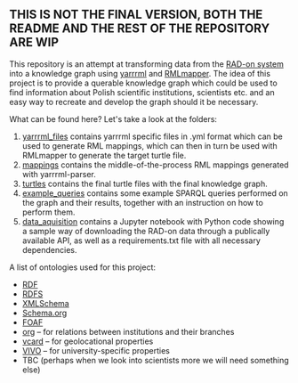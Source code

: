 ## THIS IS NOT THE FINAL VERSION, BOTH THE README AND THE REST OF THE REPOSITORY ARE WIP

This repository is an attempt at transforming data from the [RAD-on system](https://radon.nauka.gov.pl/) into a knowledge graph using [yarrrml](https://rml.io/yarrrml/) and [RMLmapper](https://github.com/RMLio/rmlmapper-java). The idea of this project is to provide a querable knowledge graph which could be used to find information about Polish scientific institutions, scientists etc. and an easy way to recreate and develop the graph should it be necessary.

What can be found here? Let's take a look at the folders:

1. [yarrrml_files](https://github.com/kasprzakj/radon_kg_mapping/tree/main/yarrrml_files) contains yarrrml specific files in .yml format which can be used to generate RML mappings, which can then in turn be used with RMLmapper to generate the target turtle file.
2. [mappings](https://github.com/kasprzakj/radon_kg_mapping/tree/main/mappings) contains the middle-of-the-process RML mappings generated with yarrrml-parser.
3. [turtles](https://github.com/kasprzakj/radon_kg_mapping/tree/main/turtles) contains the final turtle files with the final knowledge graph.
4. [example_queries](https://github.com/kasprzakj/radon_kg_mapping/tree/main/example_queries) contains some example SPARQL queries performed on the graph and their results, together with an instruction on how to perform them.
5. [data_aquisition](https://github.com/kasprzakj/radon_kg_mapping/tree/main/data_acquisition) contains a Jupyter notebook with Python code showing a sample way of downloading the RAD-on data through a publically available API, as well as a requirements.txt file with all necessary dependencies.

A list of ontologies used for this project:
* [RDF](http://www.w3.org/1999/02/22-rdf-syntax-ns#)
* [RDFS](http://www.w3.org/2000/01/rdf-schema#)
* [XMLSchema](http://www.w3.org/2001/XMLSchema#)
* [Schema.org](http://schema.org/)
* [FOAF](<http://xmlns.com/foaf/0.1/>)
* [org](http://www.w3.org/ns/org#) – for relations between institutions and their branches
* [vcard](http://www.w3.org/2006/vcard/ns#) – for geolocational properties
* [VIVO](http://vivoweb.org/ontology/core#) – for university-specific properties 
* TBC (perhaps when we look into scientists more we will need something else)
